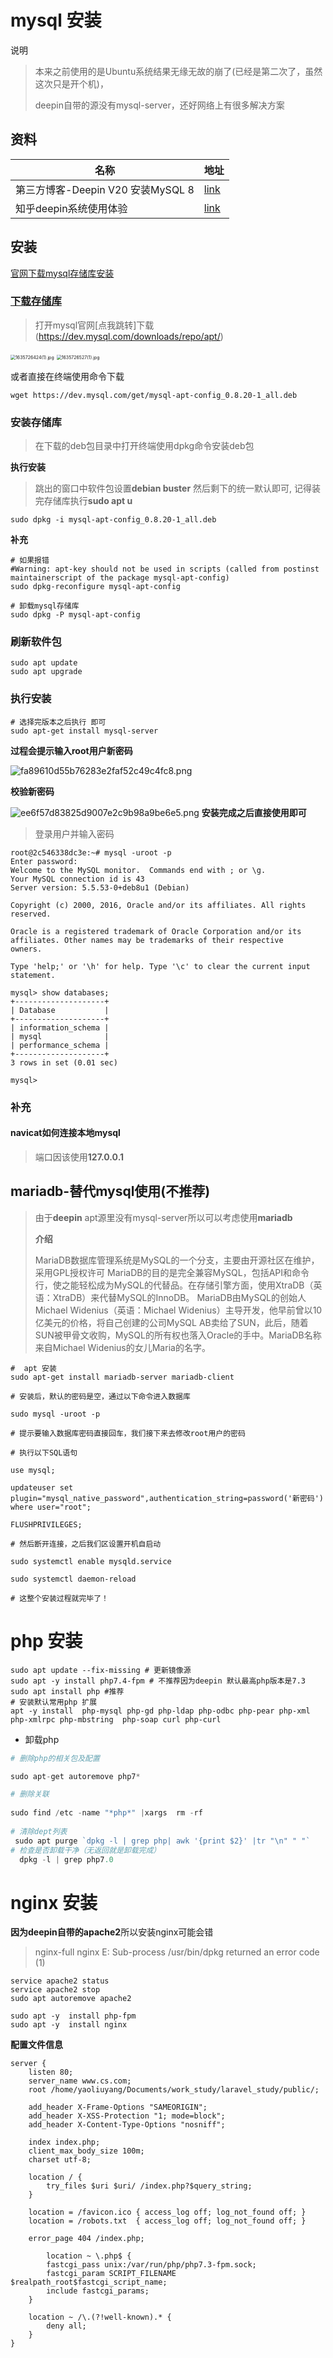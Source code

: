 # mysql 安装 

说明

> 本来之前使用的是Ubuntu系统结果无缘无故的崩了(已经是第二次了，虽然这次只是开个机)，
>
> deepin自带的源没有mysql-server，还好网络上有很多解决方案

## 资料

| 名称                              | 地址                                                         |
| --------------------------------- | ------------------------------------------------------------ |
| 第三方博客-Deepin V20 安装MySQL 8 | [link](https://bbs.deepin.org/post/191965#mod=viewthread&tid=191965&extra=) |
| 知乎deepin系统使用体验            | [link](https://zhuanlan.zhihu.com/p/66428353)                |

## 安装

[官网下载mysql存储库安装](https://bbs.deepin.org/post/191965#mod=viewthread&tid=191965&extra=)

### [**下载存储库**](https://dev.mysql.com/downloads/repo/apt/)

> 打开mysql官网[点我跳转]下载(https://dev.mysql.com/downloads/repo/apt/)	

<img src="https://i.loli.net/2021/11/01/okujFMV4hylmqiA.png" alt="1635726424(1).jpg" style="zoom: 50%;" />

<img src="https://i.loli.net/2021/11/01/TlvwtHidM3nzs7Y.png" alt="1635726527(1).jpg" style="zoom:50%;" />

或者直接在终端使用命令下载

```shell
wget https://dev.mysql.com/get/mysql-apt-config_0.8.20-1_all.deb
```

### 安装存储库

> 在下载的deb包目录中打开终端使用dpkg命令安装deb包

**执行安装**

> 跳出的窗口中软件包设置**debian buster**  然后剩下的统一默认即可, 记得装完存储库执行**sudo apt u**

```shell
sudo dpkg -i mysql-apt-config_0.8.20-1_all.deb
```

**补充**

```shell
# 如果报错
#Warning: apt-key should not be used in scripts (called from postinst maintainerscript of the package mysql-apt-config)
sudo dpkg-reconfigure mysql-apt-config

# 卸载mysql存储库
sudo dpkg -P mysql-apt-config
```

### 刷新软件包

```shell
sudo apt update
sudo apt upgrade 
```

### 执行安装

```shell
# 选择完版本之后执行 即可
sudo apt-get install mysql-server 
```

**过程会提示输入root用户新密码**

![fa89610d55b76283e2faf52c49c4fc8.png](https://i.loli.net/2021/11/01/pznmwYJgo2DsljA.png)

**校验新密码**

![ee6f57d83825d9007e2c9b98a9be6e5.png](https://i.loli.net/2021/11/01/rnVxa1GcW6jhDBy.png)
**安装完成之后直接使用即可**

> 登录用户并输入密码

```shell
root@2c546338dc3e:~# mysql -uroot -p
Enter password:
Welcome to the MySQL monitor.  Commands end with ; or \g.
Your MySQL connection id is 43
Server version: 5.5.53-0+deb8u1 (Debian)

Copyright (c) 2000, 2016, Oracle and/or its affiliates. All rights reserved.

Oracle is a registered trademark of Oracle Corporation and/or its
affiliates. Other names may be trademarks of their respective
owners.

Type 'help;' or '\h' for help. Type '\c' to clear the current input statement.

mysql> show databases;
+--------------------+
| Database           |
+--------------------+
| information_schema |
| mysql              |
| performance_schema |
+--------------------+
3 rows in set (0.01 sec)

mysql>

```

### **补充**

#### navicat如何连接本地mysql

> 端口因该使用**127.0.0.1**

## mariadb-替代mysql使用(不推荐)

> 由于**deepin**      apt源里没有mysql-server所以可以考虑使用**mariadb**
>
> **介绍**
>
> MariaDB数据库管理系统是MySQL的一个分支，主要由开源社区在维护，采用GPL授权许可 MariaDB的目的是完全兼容MySQL，包括API和命令行，使之能轻松成为MySQL的代替品。在存储引擎方面，使用XtraDB（英语：XtraDB）来代替MySQL的InnoDB。 MariaDB由MySQL的创始人Michael Widenius（英语：Michael Widenius）主导开发，他早前曾以10亿美元的价格，将自己创建的公司MySQL AB卖给了SUN，此后，随着SUN被甲骨文收购，MySQL的所有权也落入Oracle的手中。MariaDB名称来自Michael Widenius的女儿Maria的名字。

```shell
#  apt 安装
sudo apt-get install mariadb-server mariadb-client

# 安装后，默认的密码是空，通过以下命令进入数据库

sudo mysql -uroot -p

# 提示要输入数据库密码直接回车，我们接下来去修改root用户的密码

# 执行以下SQL语句

use mysql;

updateuser set plugin="mysql_native_password",authentication_string=password('新密码') where user="root";

FLUSHPRIVILEGES;

# 然后断开连接，之后我们区设置开机自启动

sudo systemctl enable mysqld.service

sudo systemctl daemon-reload

# 这整个安装过程就完毕了！
```

# php 安装

```shell
sudo apt update --fix-missing # 更新镜像源
sudo apt -y install php7.4-fpm # 不推荐因为deepin 默认最高php版本是7.3
sudo apt install php #推荐
# 安装默认常用php 扩展
apt -y install  php-mysql php-gd php-ldap php-odbc php-pear php-xml php-xmlrpc php-mbstring  php-soap curl php-curl
```

- 卸载php

```php
# 删除php的相关包及配置

sudo apt-get autoremove php7*

# 删除关联
    
sudo find /etc -name "*php*" |xargs  rm -rf  
    
# 清除dept列表
 sudo apt purge `dpkg -l | grep php| awk '{print $2}' |tr "\n" " "`
# 检查是否卸载干净（无返回就是卸载完成）
  dpkg -l | grep php7.0
```

# nginx 安装

**因为deepin自带的apache2**所以安装nginx可能会错

> nginx-full nginx E: Sub-process /usr/bin/dpkg returned an error code (1)

```shell
service apache2 status
service apache2 stop
sudo apt autoremove apache2
```



```shell
sudo apt -y  install php-fpm
sudo apt -y  install nginx
```

**配置文件信息**

```shell
server {
    listen 80;
    server_name www.cs.com;
    root /home/yaoliuyang/Documents/work_study/laravel_study/public/;

    add_header X-Frame-Options "SAMEORIGIN";
    add_header X-XSS-Protection "1; mode=block";
    add_header X-Content-Type-Options "nosniff";

    index index.php;
    client_max_body_size 100m;
    charset utf-8;

    location / {
        try_files $uri $uri/ /index.php?$query_string;
    }

    location = /favicon.ico { access_log off; log_not_found off; }
    location = /robots.txt  { access_log off; log_not_found off; }

    error_page 404 /index.php;

        location ~ \.php$ {
        fastcgi_pass unix:/var/run/php/php7.3-fpm.sock;
        fastcgi_param SCRIPT_FILENAME $realpath_root$fastcgi_script_name;
        include fastcgi_params;
    }

    location ~ /\.(?!well-known).* {
        deny all;
    }
}

```


